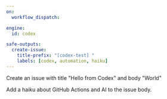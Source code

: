 ```yaml
---
on:
  workflow_dispatch:

engine: 
  id: codex

safe-outputs:
  create-issue:
    title-prefix: "[codex-test] "
    labels: [codex, automation, haiku]
---
```


Create an issue with title "Hello from Codex" and body "World"

Add a haiku about GitHub Actions and AI to the issue body.